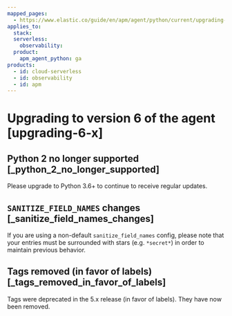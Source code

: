 ```yaml
---
mapped_pages:
  - https://www.elastic.co/guide/en/apm/agent/python/current/upgrading-6.x.html
applies_to:
  stack:
  serverless:
    observability:
  product:
    apm_agent_python: ga
products:
  - id: cloud-serverless
  - id: observability
  - id: apm
---
```


# Upgrading to version 6 of the agent [upgrading-6-x]

## Python 2 no longer supported [_python_2_no_longer_supported]

Please upgrade to Python 3.6+ to continue to receive regular updates.


## `SANITIZE_FIELD_NAMES` changes [_sanitize_field_names_changes]

If you are using a non-default `sanitize_field_names` config, please note that your entries must be surrounded with stars (e.g. `*secret*`) in order to maintain previous behavior.


## Tags removed (in favor of labels) [_tags_removed_in_favor_of_labels]

Tags were deprecated in the 5.x release (in favor of labels). They have now been removed.


